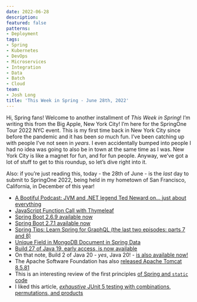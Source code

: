 ```yaml
---
date: 2022-06-28
description: 
featured: false
patterns:
- Deployment
tags:
- Spring
- Kubernetes
- DevOps
- Microservices
- Integration
- Data
- Batch
- Cloud
team:
- Josh Long
title: 'This Week in Spring - June 28th, 2022'
---
```


<div>
 <p>Hi, Spring fans! Welcome to another installment of <em>This Week in Spring</em>! I’m writing this from the Big Apple, New York City! I’m here for the SpringOne Tour 2022 NYC event. This is my first time back in New York City since before the pandemic and it has been <em>so</em> much fun. I’ve been catching up with people I’ve not seen in <em>years</em>. I even accidentally bumped into people I had no idea was going to also be in town at the same time as I was. New York City is like a magnet for fun, and for fun people. Anyway, we’ve got a lot of stuff to get to this roundup, so let’s dive right into it. </p>
 <p>Also: if you’re just reading this, today - the 28th of June - is the <em>last</em> day to submit to SpringOne 2022, being held in my hometown of San Francisco, California, in December of this year! </p>
 <ul>
  <li><a href="https://spring.io/blog/2022/06/23/a-bootiful-podcast-jvm-and-net-legend-ted-neward-on-just-about-everything">A Bootiful Podcast: JVM and .NET legend Ted Neward on… just about everything</a></li>
  <li><a href="https://feeds.feedblitz.com/~/700501234/0/baeldung~JavaScript-Function-Call-with-Thymeleaf">JavaScript Function Call with Thymeleaf</a></li>
  <li><a href="https://spring.io/blog/2022/06/23/spring-boot-2-6-9-available-now">Spring Boot 2.6.9 available now</a></li>
  <li><a href="https://spring.io/blog/2022/06/23/spring-boot-2-7-1-available-now">Spring Boot 2.7.1 available now</a></li>
  <li><a href="https://spring.io/blog/2022/06/23/spring-tips-learn-spring-for-graphql-the-last-two-episodes-parts-7-and-8">Spring Tips: Learn Spring for GraphQL (the last two episodes: parts 7 and 8)</a></li>
  <li><a href="https://feeds.feedblitz.com/~/700699868/0/baeldung~Unique-Field-in-MongoDB-Document-in-Spring-Data">Unique Field in MongoDB Document in Spring Data</a></li>
  <li><a href="https://github.com/openjdk/jdk/releases/tag/jdk-19%2B27">Build 27 of Java 19, early access, is now available</a></li>
  <li>On that note, Build 2 of Java 20 - <em>yes</em>, Java 20! - <a href="https://github.com/openjdk/jdk/releases/tag/jdk-20%2B2">is also available now!</a></li>
  <li>The Apache Software Foundation has also <a href="https://www.mail-archive.com/announce@apache.org/msg07380.html">released Apache Tomcat 8.5.81 </a></li>
  <li>This is an interesting review of the first principles <a href="https://dzone.com/articles/spring-ioc-containers-and-static-code-design-princ">of Spring and <code>static</code> code</a></li>
  <li>I liked this article, <a href="https://dzone.com/articles/exhaustive-junit5-testing-with-combinations-permut"><em>exhaustive</em> JUnit 5 testing with combinations, permutations, and products</a></li>
 </ul>
</div>

